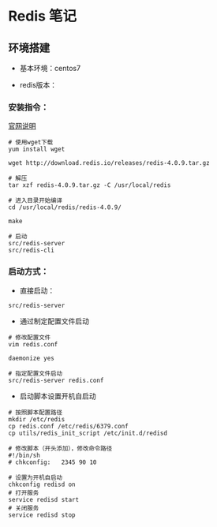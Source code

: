 # Redis 笔记



## 环境搭建

- 基本环境：centos7

- redis版本：



### 安装指令：

[官网说明](https://redis.io/download)

```shell
# 使用wget下载
yum install wget

wget http://download.redis.io/releases/redis-4.0.9.tar.gz

# 解压
tar xzf redis-4.0.9.tar.gz -C /usr/local/redis

# 进入目录开始编译
cd /usr/local/redis/redis-4.0.9/

make

# 启动
src/redis-server
src/redis-cli
```



### 启动方式：

- 直接启动：

```shell
src/redis-server
```



- 通过制定配置文件启动

```shell
# 修改配置文件
vim redis.conf

daemonize yes

# 指定配置文件启动
src/redis-server redis.conf
```



- 启动脚本设置开机自启动

```shell
# 按照脚本配置路径
mkdir /etc/redis
cp redis.conf /etc/redis/6379.conf
cp utils/redis_init_script /etc/init.d/redisd

# 修改脚本（开头添加），修改命令路径
#!/bin/sh
# chkconfig:   2345 90 10

# 设置为开机自启动
chkconfig redisd on
# 打开服务
service redisd start
# 关闭服务
service redisd stop
```



